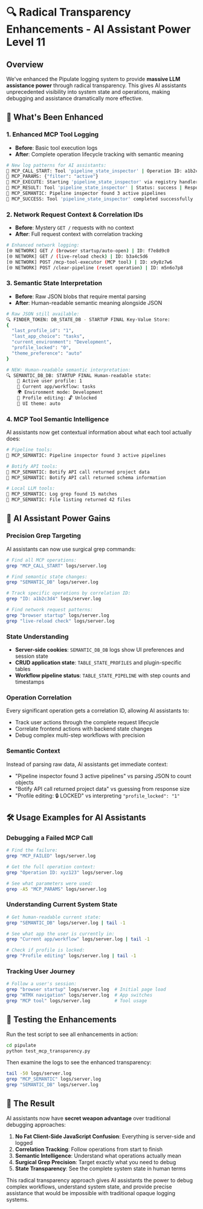# 🔍 Radical Transparency Enhancements - AI Assistant Power Level 11

## Overview

We've enhanced the Pipulate logging system to provide **massive LLM assistance power** through radical transparency. This gives AI assistants unprecedented visibility into system state and operations, making debugging and assistance dramatically more effective.

## 🚀 What's Been Enhanced

### 1. **Enhanced MCP Tool Logging** 
- **Before**: Basic tool execution logs
- **After**: Complete operation lifecycle tracking with semantic meaning

```bash
# New log patterns for AI assistants:
🔧 MCP_CALL_START: Tool 'pipeline_state_inspector' | Operation ID: a1b2c3d4
🔧 MCP_PARAMS: {"filter": "active"}
🔧 MCP_EXECUTE: Starting 'pipeline_state_inspector' via registry handler
🔧 MCP_RESULT: Tool 'pipeline_state_inspector' | Status: success | Response size: 1247 chars | Time: 45.2ms
🔧 MCP_SEMANTIC: Pipeline inspector found 3 active pipelines
🔧 MCP_SUCCESS: Tool 'pipeline_state_inspector' completed successfully | Operation ID: a1b2c3d4
```

### 2. **Network Request Context & Correlation IDs**
- **Before**: Mystery `GET /` requests with no context
- **After**: Full request context with correlation tracking

```bash
# Enhanced network logging:
[🌐 NETWORK] GET / (browser startup/auto-open) | ID: f7e8d9c0
[🌐 NETWORK] GET / (live-reload check) | ID: b3a4c5d6
[🌐 NETWORK] POST /mcp-tool-executor (MCP tool) | ID: x9y8z7w6
[🌐 NETWORK] POST /clear-pipeline (reset operation) | ID: m5n6o7p8
```

### 3. **Semantic State Interpretation**
- **Before**: Raw JSON blobs that require mental parsing
- **After**: Human-readable semantic meaning alongside JSON

```bash
# Raw JSON still available:
🔍 FINDER_TOKEN: DB_STATE_DB - STARTUP FINAL Key-Value Store:
{
  "last_profile_id": "1",
  "last_app_choice": "tasks",
  "current_environment": "Development",
  "profile_locked": "0",
  "theme_preference": "auto"
}

# NEW: Human-readable semantic interpretation:
🔍 SEMANTIC_DB_DB: STARTUP FINAL Human-readable state:
    🧑 Active user profile: 1
    📱 Current app/workflow: tasks
    🌍 Environment mode: Development
    👤 Profile editing: 🔓 Unlocked
    🎨 UI theme: auto
```

### 4. **MCP Tool Semantic Intelligence**
AI assistants now get contextual information about what each tool actually does:

```bash
# Pipeline tools:
🔧 MCP_SEMANTIC: Pipeline inspector found 3 active pipelines

# Botify API tools:
🔧 MCP_SEMANTIC: Botify API call returned project data
🔧 MCP_SEMANTIC: Botify API call returned schema information

# Local LLM tools:
🔧 MCP_SEMANTIC: Log grep found 15 matches
🔧 MCP_SEMANTIC: File listing returned 42 files
```

## 🎯 **AI Assistant Power Gains**

### **Precision Grep Targeting**
AI assistants can now use surgical grep commands:

```bash
# Find all MCP operations:
grep "MCP_CALL_START" logs/server.log

# Find semantic state changes:
grep "SEMANTIC_DB" logs/server.log

# Track specific operations by correlation ID:
grep "ID: a1b2c3d4" logs/server.log

# Find network request patterns:
grep "browser startup" logs/server.log
grep "live-reload check" logs/server.log
```

### **State Understanding**
- **Server-side cookies**: `SEMANTIC_DB_DB` logs show UI preferences and session state
- **CRUD application state**: `TABLE_STATE_PROFILES` and plugin-specific tables
- **Workflow pipeline status**: `TABLE_STATE_PIPELINE` with step counts and timestamps

### **Operation Correlation**
Every significant operation gets a correlation ID, allowing AI assistants to:
- Track user actions through the complete request lifecycle
- Correlate frontend actions with backend state changes
- Debug complex multi-step workflows with precision

### **Semantic Context**
Instead of parsing raw data, AI assistants get immediate context:
- "Pipeline inspector found 3 active pipelines" vs parsing JSON to count objects
- "Botify API call returned project data" vs guessing from response size
- "Profile editing: 🔒 LOCKED" vs interpreting `"profile_locked": "1"`

## 🛠 **Usage Examples for AI Assistants**

### **Debugging a Failed MCP Call**
```bash
# Find the failure:
grep "MCP_FAILED" logs/server.log

# Get the full operation context:
grep "Operation ID: xyz123" logs/server.log

# See what parameters were used:
grep -A5 "MCP_PARAMS" logs/server.log
```

### **Understanding Current System State**
```bash
# Get human-readable current state:
grep "SEMANTIC_DB" logs/server.log | tail -1

# See what app the user is currently in:
grep "Current app/workflow" logs/server.log | tail -1

# Check if profile is locked:
grep "Profile editing" logs/server.log | tail -1
```

### **Tracking User Journey**
```bash
# Follow a user's session:
grep "browser startup" logs/server.log  # Initial page load
grep "HTMX navigation" logs/server.log  # App switches
grep "MCP tool" logs/server.log         # Tool usage
```

## 🚀 **Testing the Enhancements**

Run the test script to see all enhancements in action:

```bash
cd pipulate
python test_mcp_transparency.py
```

Then examine the logs to see the enhanced transparency:

```bash
tail -50 logs/server.log
grep "MCP_SEMANTIC" logs/server.log
grep "SEMANTIC_DB" logs/server.log
```

## 🎉 **The Result**

AI assistants now have **secret weapon advantage** over traditional debugging approaches:

1. **No Fat Client-Side JavaScript Confusion**: Everything is server-side and logged
2. **Correlation Tracking**: Follow operations from start to finish
3. **Semantic Intelligence**: Understand what operations actually mean
4. **Surgical Grep Precision**: Target exactly what you need to debug
5. **State Transparency**: See the complete system state in human terms

This radical transparency approach gives AI assistants the power to debug complex workflows, understand system state, and provide precise assistance that would be impossible with traditional opaque logging systems. 